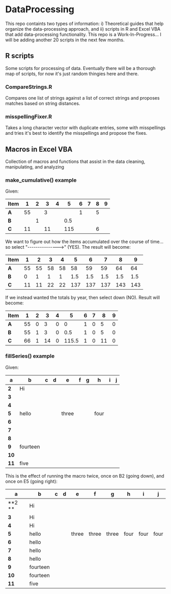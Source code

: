 # DataProcessing
This repo containts two types of information: i) Theoretical guides that help organize the data-processing approach, and ii) scripts in R and Excel VBA that add data-processing functionality. This repo is a Work-In-Progress... I will be adding another 20 scripts in the next few months.

## R scripts
Some scripts for processing of data. Eventually there will be a thorough map of scripts, for now it's just random thingies here and there.


### CompareStrings.R
Compares one list of strings against a list of correct strings and proposes matches based on string distances.

### misspellingFixer.R
Takes a long character vector with duplicate entries, some with misspellings and tries it's best to identify the misspellings and propose the fixes.


## Macros in Excel VBA
Collection of macros and functions that assist in the data cleaning, manipulating, and analyzing


### make_cumulative() example

Given:

| Item | 1  | 2 | 3  | 4 | 5   | 6 | 7 | 8 | 9 | 
|------|----|---|----|---|-----|---|---|---|---| 
| **A**    | 55 |   | 3  |   |     | 1 |   | 5 |   | 
| **B**    |    | 1 |    |   | 0.5 |   |   |   |   | 
| **C**    | 11 |   | 11 |   | 115 |   |   | 6 |   | 

We want to figure out how the items accumulated over the course of time... so select "--------------->" (YES).
The result will become:

| Item | 1  | 2  | 3  | 4  | 5   | 6   | 7   | 8   | 9   | 
|------|----|----|----|----|-----|-----|-----|-----|-----| 
| **A**    | 55 | 55 | 58 | 58 | 58  | 59  | 59  | 64  | 64  | 
| **B**    | 0  | 1  | 1  | 1  | 1.5 | 1.5 | 1.5 | 1.5 | 1.5 | 
| **C**    | 11 | 11 | 22 | 22 | 137 | 137 | 137 | 143 | 143 | 

If we instead wanted the totals by year, then select down (NO).
Result will become:

| Item | 1  | 2 | 3  | 4 | 5     | 6 | 7 | 8  | 9 | 
|------|----|---|----|---|-------|---|---|----|---| 
| **A**    | 55 | 0 | 3  | 0 | 0     | 1 | 0 | 5  | 0 | 
| **B**    | 55 | 1 | 3  | 0 | 0.5   | 1 | 0 | 5  | 0 | 
| **C**    | 66 | 1 | 14 | 0 | 115.5 | 1 | 0 | 11 | 0 | 

### fillSeries() example
Given:

| a  | b        | c | d | e     | f    | g     | h    | i    |    j  | 
|--------|----------|---|---|-------|-------|-------|------|------|------| 
| **2**  | Hi       |   |   |       |       |       |      |      |      | 
| **3**  |          |   |   |       |       |       |      |      |      | 
| **4**  |          |   |   |       |       |       |      |      |      | 
| **5**  | hello    |   |   | three |       |       | four |      |      | 
| **6**  |          |   |   |       |       |       |      |      |      | 
| **7**  |          |   |   |       |       |       |      |      |      | 
| **8**  |          |   |   |       |       |       |      |      |      | 
| **9**  | fourteen |   |   |       |       |       |      |      |      | 
| **10** |          |   |   |       |       |       |      |      |      | 
| **11** | five     |   |   |       |       |       |      |      |      | 



This is the effect of running the macro twice, once on B2 (going down), and once on E5 (going right):

| a  | b        | c | d |   e   | f     | g     | h    | i    | j     | 
|----|----------|---|---|-------|-------|-------|------|------|------| 
| **2 ** | Hi       |   |   |       |       |       |      |      |      | 
| **3**  | Hi       |   |   |       |       |       |      |      |      | 
| **4**  | Hi       |   |   |       |       |       |      |      |      | 
| **5**  | hello    |   |   | three | three | three | four | four | four | 
| **6**  | hello    |   |   |       |       |       |      |      |      | 
| **7**  | hello    |   |   |       |       |       |      |      |      | 
| **8**  | hello    |   |   |       |       |       |      |      |      | 
| **9**  | fourteen |   |   |       |       |       |      |      |      | 
| **10** | fourteen |   |   |       |       |       |      |      |      | 
| **11** | five     |   |   |       |       |       |      |      |      | 

